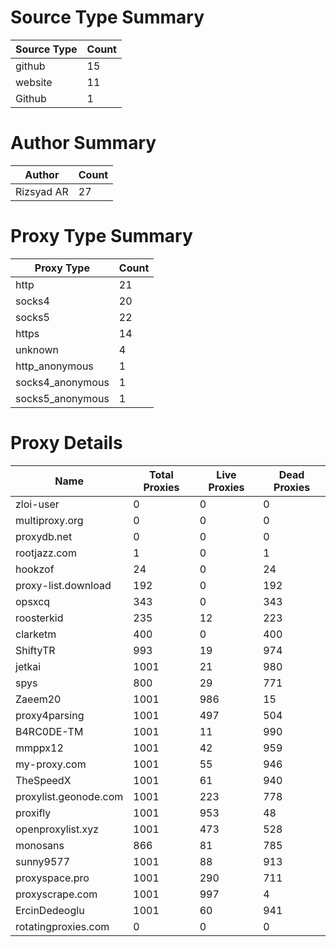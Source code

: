 # Source Type Summary

| Source Type | Count |
|-------------|-------|
| github | 15 |
| website | 11 |
| Github | 1 |


# Author Summary

| Author | Count |
|--------|-------|
| Rizsyad AR | 27 |


# Proxy Type Summary

| Proxy Type | Count |
|------------|-------|
| http | 21 |
| socks4 | 20 |
| socks5 | 22 |
| https | 14 |
| unknown | 4 |
| http_anonymous | 1 |
| socks4_anonymous | 1 |
| socks5_anonymous | 1 |


# Proxy Details

| Name | Total Proxies | Live Proxies | Dead Proxies |
|------|---------------|--------------|---------------|
| zloi-user | 0 | 0 | 0 |
| multiproxy.org | 0 | 0 | 0 |
| proxydb.net | 0 | 0 | 0 |
| rootjazz.com | 1 | 0 | 1 |
| hookzof | 24 | 0 | 24 |
| proxy-list.download | 192 | 0 | 192 |
| opsxcq | 343 | 0 | 343 |
| roosterkid | 235 | 12 | 223 |
| clarketm | 400 | 0 | 400 |
| ShiftyTR | 993 | 19 | 974 |
| jetkai | 1001 | 21 | 980 |
| spys | 800 | 29 | 771 |
| Zaeem20 | 1001 | 986 | 15 |
| proxy4parsing | 1001 | 497 | 504 |
| B4RC0DE-TM | 1001 | 11 | 990 |
| mmppx12 | 1001 | 42 | 959 |
| my-proxy.com | 1001 | 55 | 946 |
| TheSpeedX | 1001 | 61 | 940 |
| proxylist.geonode.com | 1001 | 223 | 778 |
| proxifly | 1001 | 953 | 48 |
| openproxylist.xyz | 1001 | 473 | 528 |
| monosans | 866 | 81 | 785 |
| sunny9577 | 1001 | 88 | 913 |
| proxyspace.pro | 1001 | 290 | 711 |
| proxyscrape.com | 1001 | 997 | 4 |
| ErcinDedeoglu | 1001 | 60 | 941 |
| rotatingproxies.com | 0 | 0 | 0 |
